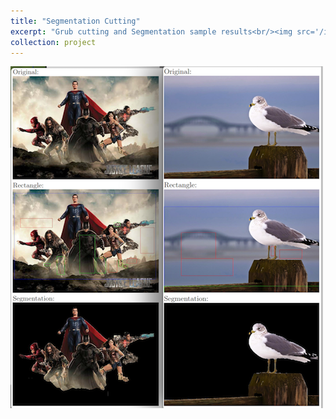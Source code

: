 ```yaml
---
title: "Segmentation Cutting"
excerpt: "Grub cutting and Segmentation sample results<br/><img src='/images/project3_1.png'>"
collection: project
---
```

<!--
Automatically select images which can form a panorama scene from a folder and generate all possible panorama images. Blending adjacent part of different images. Find common objects from different scenes and then stitch the images.

-->
![](/images/project3_1.png)
